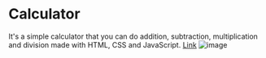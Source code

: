 # Calculator
 It's a simple calculator that you can do addition, subtraction, multiplication and division made with HTML, CSS and JavaScript.
[Link](https://tiagomsouzac.github.io/Calculator/)
![image](https://github.com/tiagomsouzac/Calculator/assets/165431908/43acac70-21ed-40eb-8190-8dc2924d98be)

